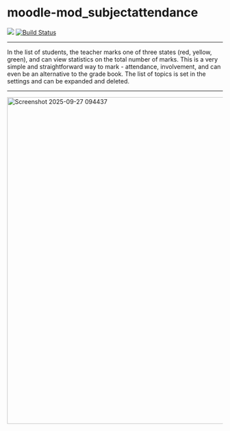 # moodle-mod_subjectattendance

[![](https://img.shields.io/github/v/release/Snickser/moodle-mod_subjectattendance.svg)](https://github.com/Snickser/moodle-mod_subjectattendance/releases)
[![Build Status](https://github.com/Snickser/moodle-mod_subjectattendance/actions/workflows/moodle-ci.yml/badge.svg)](https://github.com/Snickser/moodle-mod_subjectattendance/actions/workflows/moodle-ci.yml)

*****
In the list of students, the teacher marks one of three states (red, yellow, green), and can view statistics on the total number of marks. This is a very simple and straightforward way to mark - attendance, involvement, and can even be an alternative to the grade book.
The list of topics is set in the settings and can be expanded and deleted.

*****


<img width="1009" height="764" alt="Screenshot 2025-09-27 094437" src="https://github.com/user-attachments/assets/f328a30c-ed27-4b67-bcd3-14f399d543e8" />
